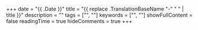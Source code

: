 +++
date = "{{ .Date }}"
title = "{{ replace .TranslationBaseName "-" " " | title }}"
description = ""
tags = ["", ""]
keywords = ["", ""]
showFullContent = false
readingTime = true 
hideComments = true 
+++

